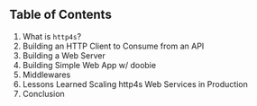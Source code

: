 ## Table of Contents

1. What is `http4s`?
2. Building an HTTP Client to Consume from an API
3. Building a Web Server
4. Building Simple Web App w/ doobie
4. Middlewares
5. Lessons Learned Scaling http4s Web Services in Production
6. Conclusion